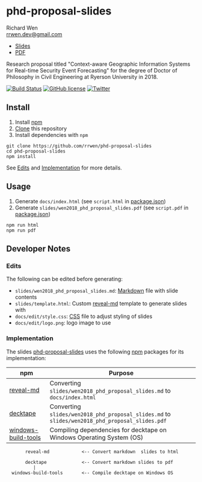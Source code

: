 # phd-proposal-slides

Richard Wen  
rrwen.dev@gmail.com  

* [Slides](https://rrwen.github.io/phd-proposal-slides)
* [PDF](https://github.com/rrwen/phd-proposal-slides/blob/master/slides/wen2018_phd_proposal_slides.pdf)

Research proposal titled "Context-aware Geographic Information Systems for Real-time Security Event Forecasting" for the degree of Doctor of Philosophy in Civil Engineering at Ryerson University in 2018.

[![Build Status](https://travis-ci.org/rrwen/phd-proposal-slides.svg?branch=master)](https://travis-ci.org/rrwen/phd-proposal-slides)
[![GitHub license](https://img.shields.io/github/license/rrwen/phd-proposal-slides.svg)](https://github.com/rrwen/phd-proposal-slides/blob/master/LICENSE)
[![Twitter](https://img.shields.io/twitter/url/https/github.com/rrwen/phd-proposal-slides.svg?style=social)](https://twitter.com/intent/tweet?text=PhD%20research%20proposal%20slides%20titled%20"Context-aware%20Geographic%20Information%20Systems%20for%20Real-time%20Security%20Event%20Forecasting"%20for%20oral%20exam:%20https%3A%2F%2Fgithub.com%2Frrwen%2Fphd-proposal-slides%20%23revealjs%20%23slides)

## Install

1. Install [npm](https://www.npmjs.com/)
2. [Clone](https://git-scm.com/docs/git-clone) this repository
3. Install dependencies with `npm`

```
git clone https://github.com/rrwen/phd-proposal-slides
cd phd-proposal-slides
npm install
```

See [Edits](#edits) and [Implementation](#implementation) for more details.

## Usage

1. Generate `docs/index.html` (see `script.html` in [package.json](https://github.com/rrwen/phd-proposal-slides/blob/master/package.json))
2. Generate `slides/wen2018_phd_proposal_slides.pdf` (see `script.pdf` in [package.json](https://github.com/rrwen/phd-proposal-slides/blob/master/package.json))

```
npm run html
npm run pdf
```

## Developer Notes

### Edits

The following can be edited before generating:

* `slides/wen2018_phd_proposal_slides.md`: [Markdown](https://daringfireball.net/projects/markdown/) file with slide contents
* `slides/template.html`: Custom [reveal-md](https://github.com/webpro/reveal-md) template to generate slides with
* `docs/edit/style.css`: [CSS](https://developer.mozilla.org/en-US/docs/Web/CSS) file to adjust styling of slides
* `docs/edit/logo.png`: logo image to use

### Implementation


The slides [phd-proposal-slides](https://github.com/rrwen/phd-proposal-slides) uses the following [npm](https://www.npmjs.com/) packages for its implementation:

npm | Purpose
--- | ---
[reveal-md](https://www.npmjs.com/package/reveal-md) | Converting `slides/wen2018_phd_proposal_slides.md` to `docs/index.html`
[decktape](https://www.npmjs.com/package/decktape) | Converting `slides/wen2018_phd_proposal_slides.md` to `slides/wen2018_phd_proposal_slides.pdf`
[windows-build-tools](https://www.npmjs.com/package/windows-build-tools) | Compiling dependencies for decktape on Windows Operating System (OS)

```
       reveal-md            <-- Convert markdown  slides to html

       decktape             <-- Convert markdown slides to pdf
          |
  windows-build-tools       <-- Compile decktape on Windows OS
```
